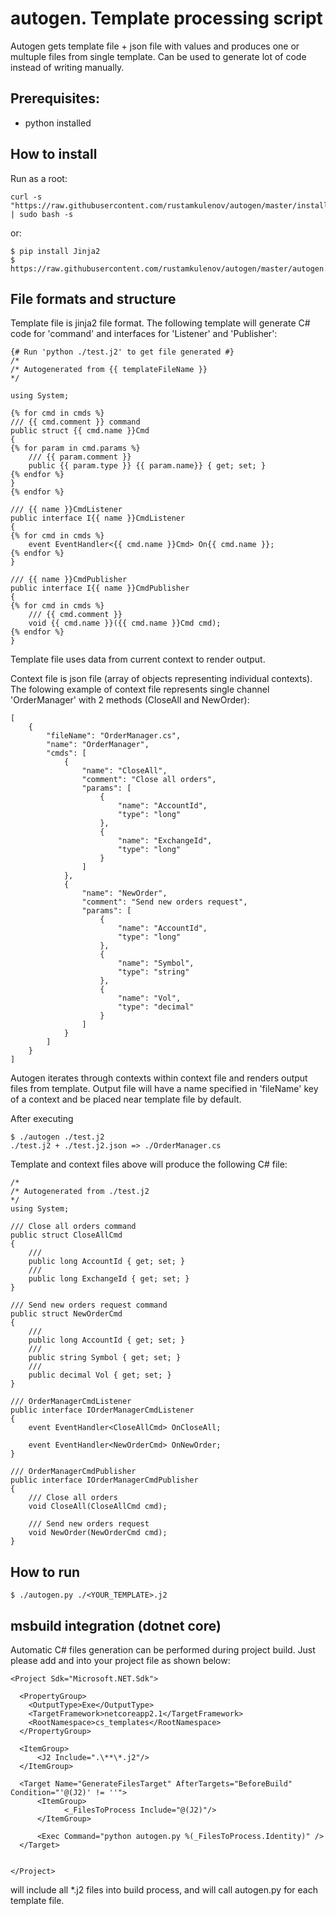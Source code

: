 # autogen. Template processing script

Autogen gets template file + json file with values and produces one or multuple files from single template. Can be used to generate lot of code instead of writing manually.

## Prerequisites:
* python installed

## How to install

Run as a root:
```
curl -s "https://raw.githubusercontent.com/rustamkulenov/autogen/master/install.sh" | sudo bash -s
```
or:
```
$ pip install Jinja2
$ https://raw.githubusercontent.com/rustamkulenov/autogen/master/autogen.py
```

## File formats and structure
Template file is jinja2 file format. The following template will generate C# code for 'command' and interfaces for 'Listener' and 'Publisher':
```
{# Run 'python ./test.j2' to get file generated #}
/*
/* Autogenerated from {{ templateFileName }}
*/

using System;

{% for cmd in cmds %}
/// {{ cmd.comment }} command
public struct {{ cmd.name }}Cmd
{
{% for param in cmd.params %}
    /// {{ param.comment }}
    public {{ param.type }} {{ param.name}} { get; set; }
{% endfor %}
}
{% endfor %}

/// {{ name }}CmdListener
public interface I{{ name }}CmdListener
{
{% for cmd in cmds %}
    event EventHandler<{{ cmd.name }}Cmd> On{{ cmd.name }};
{% endfor %}    
}

/// {{ name }}CmdPublisher
public interface I{{ name }}CmdPublisher
{
{% for cmd in cmds %}
    /// {{ cmd.comment }}
    void {{ cmd.name }}({{ cmd.name }}Cmd cmd);
{% endfor %}        
}
```

Template file uses data from current context to render output.

Context file is json file (array of objects representing individual contexts). The folowing example of context file represents single channel 'OrderManager' with 2 methods (CloseAll and NewOrder):
```
[
    {
        "fileName": "OrderManager.cs",
        "name": "OrderManager",
        "cmds": [
            {
                "name": "CloseAll",
                "comment": "Close all orders",
                "params": [
                    {
                        "name": "AccountId",
                        "type": "long"
                    },
                    {
                        "name": "ExchangeId",
                        "type": "long"
                    }
                ]
            },
            {
                "name": "NewOrder",
                "comment": "Send new orders request",
                "params": [
                    {
                        "name": "AccountId",
                        "type": "long"
                    },
                    {
                        "name": "Symbol",
                        "type": "string"
                    },
                    {
                        "name": "Vol",
                        "type": "decimal"
                    }
                ]
            }
        ]
    }
]
```

Autogen iterates through contexts within context file and renders output files from template. Output file will have a name specified in 'fileName' key of a context and be placed near template file by default.

After executing
```
$ ./autogen ./test.j2
./test.j2 + ./test.j2.json => ./OrderManager.cs
```
Template and context files above will produce the following C# file: 
```
/*
/* Autogenerated from ./test.j2
*/
using System;

/// Close all orders command
public struct CloseAllCmd
{
    /// 
    public long AccountId { get; set; }
    /// 
    public long ExchangeId { get; set; }
}

/// Send new orders request command
public struct NewOrderCmd
{
    /// 
    public long AccountId { get; set; }
    /// 
    public string Symbol { get; set; }
    /// 
    public decimal Vol { get; set; }
}

/// OrderManagerCmdListener
public interface IOrderManagerCmdListener
{
    event EventHandler<CloseAllCmd> OnCloseAll;

    event EventHandler<NewOrderCmd> OnNewOrder;
}

/// OrderManagerCmdPublisher
public interface IOrderManagerCmdPublisher
{
    /// Close all orders
    void CloseAll(CloseAllCmd cmd);

    /// Send new orders request
    void NewOrder(NewOrderCmd cmd);       
}
```

## How to run
```
$ ./autogen.py ./<YOUR_TEMPLATE>.j2
```

## msbuild integration (dotnet core)
Automatic C# files generation can be performed during project build. Just please add <Target> and <ItemGroup> into your project file as shown below:
```
<Project Sdk="Microsoft.NET.Sdk">

  <PropertyGroup>
    <OutputType>Exe</OutputType>
    <TargetFramework>netcoreapp2.1</TargetFramework>
    <RootNamespace>cs_templates</RootNamespace>
  </PropertyGroup>

  <ItemGroup>
      <J2 Include=".\**\*.j2"/>
  </ItemGroup>

  <Target Name="GenerateFilesTarget" AfterTargets="BeforeBuild" Condition="'@(J2)' != ''">
      <ItemGroup>
            <_FilesToProcess Include="@(J2)"/>
      </ItemGroup>

      <Exec Command="python autogen.py %(_FilesToProcess.Identity)" />
  </Target>


</Project>
```

<ItemGroup> will include all *.j2 files into build process, and <Target> will call autogen.py for each template file.
